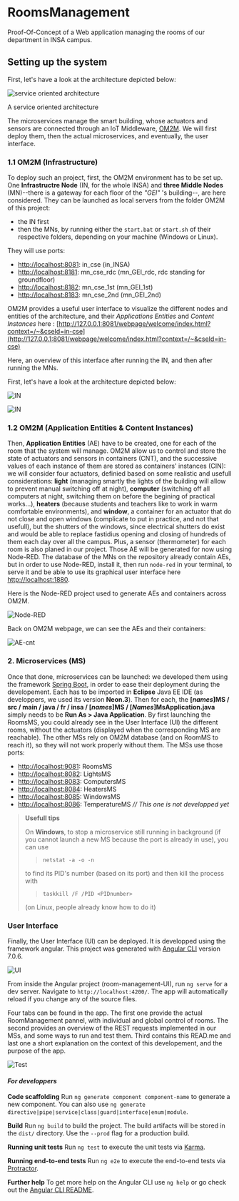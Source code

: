 # RoomsManagement

Proof-Of-Concept of a Web application managing the rooms of our department in INSA campus.

## Setting up the system

First, let's have a look at the architecture depicted below:

![service oriented architecture](/img/architecture.PNG)

A service oriented architecture

The microservices manage the smart building, whose actuators and sensors are connected through an IoT Middleware, [OM2M](https://www.eclipse.org/om2m/). We will first deploy them, then the actual microservices, and eventually, the user interface.

### 1.1 OM2M (Infrastructure)
To deploy such an project, first, the OM2M environment has to be set up. One **Infrastructre Node** (IN, for the whole INSA) and **three Middle Nodes** (MN)--there is a gateway for each floor of the *"GEI"* 's building--, are here considered. 
They can be launched as local servers from the folder OM2M of this project: 
- the IN first 
- then the MNs, by running either the ```start.bat``` or ```start.sh``` of their respective folders, depending on your machine (Windows or Linux). 

They will use ports:
- [http://localhost:8081](http://localhost:8081): in_cse (in_INSA)  
- [http://localhost:8181](http://localhost:8181): mn_cse_rdc (mn_GEI_rdc, rdc standing for groundfloor)
- [http://localhost:8182](http://localhost:8182): mn_cse_1st (mn_GEI_1st)
- [http://localhost:8183](http://localhost:8183): mn_cse_2nd (mn_GEI_2nd)

OM2M provides a useful user interface to visualize the different nodes and entities of the architecture, and their *Applications Entities* and *Content Instances* here :
[http://127.0.0.1:8081/webpage/welcome/index.html?context=/~&cseId=in-cse](http://127.0.0.1:8081/webpage/welcome/index.html?context=/~&cseId=in-cse)

Here, an overview of this interface after running the IN, and then after running the MNs.

First, let's have a look at the architecture depicted below:

![IN](/img/1.PNG)

![IN](/img/3.PNG)


### 1.2 OM2M (Application Entities & Content Instances)

Then, **Application Entities** (AE) have to be created, one for each of the room that the system will manage. OM2M allow us to control and store the state of actuators and sensors in containers (CNT), and the successive values of each instance of them are stored as containers' instances (CIN): we will consider four actuators, definied based on some realistic and usefull considerations: **light** (managing smartly the lights of the building will allow to prevent manual switching off at night), **computer** (switching off all computers at night, switching them on before the begining of practical works...), **heaters** (because students and teachers like to work in warm comfortable environments), and **window**, a container for an actuator that do not close and open windows (complicate to put in practice, and not that usefull), but the shutters of the windows, since electrical shutters do exist and would be able to replace fastidius opening and closing of hundreds of them each day over all the campus. Plus, a sensor (thermometer) for each room is also planed in our project. Those AE will be generated for now using Node-RED. The database of the MNs on the repository already contain AEs, but in order to use Node-RED, install it, then run ```node-red``` in your terminal, to serve it and be able to use its graphical user interface here [http://localhost:1880](http://localhost:1880).

Here is the Node-RED project used to generate AEs and containers across OM2M.

![Node-RED](/img/5.PNG)

Back on OM2M webpage, we can see the AEs and their containers:

![AE-cnt](/img/6.PNG)

### 2. Microservices (MS)

Once that done, microservices can be launched: we developed them using the framework [Spring Boot](https://start.spring.io/), in order to ease their deployment during the developement. Each has to be imported in **Eclipse** Java EE IDE (as developpers, we used its version **Neon.3**). 
Then for each, the **\[_*names*_\]MS / src / main / java / fr / insa / \[_*names*_\]MS / \[_*Names*_\]MsApplication.java** simply needs to be **Run As > Java Application**. By first launching the RoomsMS, you could already see in the User Interface (UI) the different rooms, without the actuators (displayed when the corresponding MS are reachable). The other MSs rely on OM2M database (and on RoomMS to reach it), so they will not work properly without them.
The MSs use those ports:
- [http://localhost:9081](http://localhost:9081): RoomsMS
- [http://localhost:8082](http://localhost:8082): LightsMS 
- [http://localhost:8083](http://localhost:8083): ComputersMS 
- [http://localhost:8084](http://localhost:8084): HeatersMS 
- [http://localhost:8085](http://localhost:8085): WindowsMS 
- [http://localhost:8086](http://localhost:8086): TemperatureMS *// This one is not developped yet*

> **Usefull tips**
>
> On **Windows**, to stop a microservice still running in background (if you cannot launch a new MS 
> because the port is already in use), you can use
>>```netstat -a -o -n```
>
> to find its PID's number (based on its port) and then kill the process with
>> ```taskkill /F /PID <PIDnumber>```
>
> (on Linux, people already know how to do it)

### User Interface

Finally, the User Interface (UI) can be deployed. It is developped using the framework angular. This project was generated with [Angular CLI](https://github.com/angular/angular-cli) version 7.0.6. 

![UI](/img/ui.PNG)

From inside the Angular project (room-management-UI), run `ng serve` for a dev server. Navigate to `http://localhost:4200/`. The app will automatically reload if you change any of the source files.

Four tabs can be found in the app. The first one provide the actual RoomManagement pannel, with individual and global control of rooms. The second provides an overview of the REST requests implemented in our MSs, and some ways to run and test them. Third contains this READ.me and last one a short explanation on the context of this developement, and the purpose of the app.

![Test](/img/test.PNG)

#### *For developpers*
**Code scaffolding**
Run `ng generate component component-name` to generate a new component. You can also use `ng generate directive|pipe|service|class|guard|interface|enum|module`.

**Build**
Run `ng build` to build the project. The build artifacts will be stored in the `dist/` directory. Use the `--prod` flag for a production build.

**Running unit tests**
Run `ng test` to execute the unit tests via [Karma](https://karma-runner.github.io).

**Running end-to-end tests**
Run `ng e2e` to execute the end-to-end tests via [Protractor](http://www.protractortest.org/).

**Further help**
To get more help on the Angular CLI use `ng help` or go check out the [Angular CLI README](https://github.com/angular/angular-cli/blob/master/README.md).